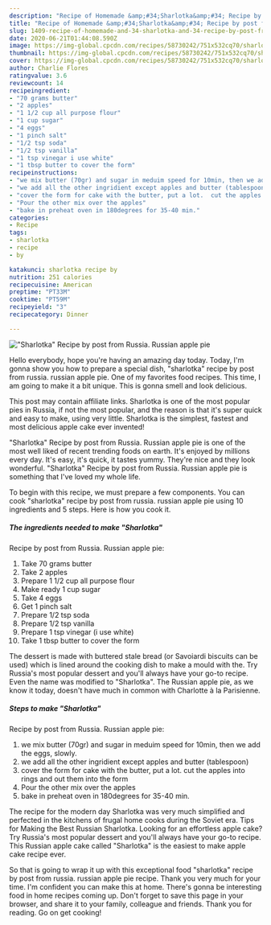 ```yaml
---
description: "Recipe of Homemade &amp;#34;Sharlotka&amp;#34; Recipe by post from Russia. Russian apple pie"
title: "Recipe of Homemade &amp;#34;Sharlotka&amp;#34; Recipe by post from Russia. Russian apple pie"
slug: 1409-recipe-of-homemade-and-34-sharlotka-and-34-recipe-by-post-from-russia-russian-apple-pie
date: 2020-06-21T01:44:08.590Z
image: https://img-global.cpcdn.com/recipes/58730242/751x532cq70/sharlotka-recipe-by-post-from-russia-russian-apple-pie-recipe-main-photo.jpg
thumbnail: https://img-global.cpcdn.com/recipes/58730242/751x532cq70/sharlotka-recipe-by-post-from-russia-russian-apple-pie-recipe-main-photo.jpg
cover: https://img-global.cpcdn.com/recipes/58730242/751x532cq70/sharlotka-recipe-by-post-from-russia-russian-apple-pie-recipe-main-photo.jpg
author: Charlie Flores
ratingvalue: 3.6
reviewcount: 14
recipeingredient:
- "70 grams butter"
- "2 apples"
- "1 1/2 cup all purpose flour"
- "1 cup sugar"
- "4 eggs"
- "1 pinch salt"
- "1/2 tsp soda"
- "1/2 tsp vanilla"
- "1 tsp vinegar i use white"
- "1 tbsp butter to cover the form"
recipeinstructions:
- "we mix butter (70gr) and sugar in meduim speed for 10min, then we add the eggs, slowly."
- "we add all the other ingridient except apples and butter (tablespoon)"
- "cover the form for cake with the butter, put a lot.  cut the apples into rings and out them into the form"
- "Pour the other mix over the apples"
- "bake in preheat oven in 180degrees for 35-40 min."
categories:
- Recipe
tags:
- sharlotka
- recipe
- by

katakunci: sharlotka recipe by 
nutrition: 251 calories
recipecuisine: American
preptime: "PT33M"
cooktime: "PT59M"
recipeyield: "3"
recipecategory: Dinner

---
```



![&#34;Sharlotka&#34;
Recipe by post from Russia. Russian apple pie](https://img-global.cpcdn.com/recipes/58730242/751x532cq70/sharlotka-recipe-by-post-from-russia-russian-apple-pie-recipe-main-photo.jpg)

Hello everybody, hope you're having an amazing day today. Today, I'm gonna show you how to prepare a special dish, &#34;sharlotka&#34;
recipe by post from russia. russian apple pie. One of my favorites food recipes. This time, I am going to make it a bit unique. This is gonna smell and look delicious.

This post may contain affiliate links. Sharlotka is one of the most popular pies in Russia, if not the most popular, and the reason is that it&#39;s super quick and easy to make, using very little. Sharlotka is the simplest, fastest and most delicious apple cake ever invented!

&#34;Sharlotka&#34;
Recipe by post from Russia. Russian apple pie is one of the most well liked of recent trending foods on earth. It's enjoyed by millions every day. It's easy, it's quick, it tastes yummy. They're nice and they look wonderful. &#34;Sharlotka&#34;
Recipe by post from Russia. Russian apple pie is something that I've loved my whole life.


To begin with this recipe, we must prepare a few components. You can cook &#34;sharlotka&#34;
recipe by post from russia. russian apple pie using 10 ingredients and 5 steps. Here is how you cook it.

<!--inarticleads1-->

##### The ingredients needed to make &#34;Sharlotka&#34;
Recipe by post from Russia. Russian apple pie:

1. Take 70 grams butter
1. Take 2 apples
1. Prepare 1 1/2 cup all purpose flour
1. Make ready 1 cup sugar
1. Take 4 eggs
1. Get 1 pinch salt
1. Prepare 1/2 tsp soda
1. Prepare 1/2 tsp vanilla
1. Prepare 1 tsp vinegar (i use white)
1. Take 1 tbsp butter to cover the form


The dessert is made with buttered stale bread (or Savoiardi biscuits can be used) which is lined around the cooking dish to make a mould with the. Try Russia&#39;s most popular dessert and you&#39;ll always have your go-to recipe. Even the name was modified to &#34;Sharlotka&#34;. The Russian apple pie, as we know it today, doesn&#39;t have much in common with Charlotte à la Parisienne. 

<!--inarticleads2-->

##### Steps to make &#34;Sharlotka&#34;
Recipe by post from Russia. Russian apple pie:

1. we mix butter (70gr) and sugar in meduim speed for 10min, then we add the eggs, slowly.
1. we add all the other ingridient except apples and butter (tablespoon)
1. cover the form for cake with the butter, put a lot.  cut the apples into rings and out them into the form
1. Pour the other mix over the apples
1. bake in preheat oven in 180degrees for 35-40 min.


The recipe for the modern day Sharlotka was very much simplified and perfected in the kitchens of frugal home cooks during the Soviet era. Tips for Making the Best Russian Sharlotka. Looking for an effortless apple cake? Try Russia&#39;s most popular dessert and you&#39;ll always have your go-to recipe. This Russian apple cake called &#34;Sharlotka&#34; is the easiest to make apple cake recipe ever. 

So that is going to wrap it up with this exceptional food &#34;sharlotka&#34;
recipe by post from russia. russian apple pie recipe. Thank you very much for your time. I'm confident you can make this at home. There's gonna be interesting food in home recipes coming up. Don't forget to save this page in your browser, and share it to your family, colleague and friends. Thank you for reading. Go on get cooking!
